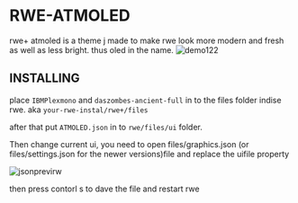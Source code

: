 # RWE-ATMOLED
rwe+ atmoled is a theme j made to make rwe look more modern and fresh as well as less bright. thus oled in the name.
![demo122](https://media.discordapp.net/attachments/1191580004014895145/1203802985214378014/Screenshot_20240204_214304.jpg?ex=65d26be5&is=65bff6e5&hm=f58b6b4de4cefb326070e3179f22b5fb0d51c122899cb8a9e65ada834944a1dd&)

## INSTALLING 

place ```IBMPlexmono``` and ```daszombes-ancient-full``` in to the files folder indise rwe. 
aka ```your-rwe-instal/rwe+/files```

after that put ```ATMOLED.json``` in to ```rwe/files/ui``` folder.

Then change current ui, you need to open files/graphics.json (or files/settings.json for the newer versions)file and replace the uifile property

![jsonprevirw](https://user-images.githubusercontent.com/69044246/212680052-3b681e25-6413-4822-baed-2414bc73b46b.png)

then press contorl s to dave the file and restart rwe
